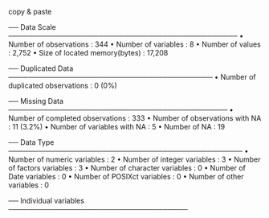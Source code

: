 copy & paste


── Data Scale ────────────────────────────────────────────── 
• Number of observations            :     344
• Number of variables               :       8
• Number of values                  :   2,752
• Size of located memory(bytes)     :  17,208 

── Duplicated Data ───────────────────────────────────────── 
• Number of duplicated observations :       0 (0%) 

── Missing Data ──────────────────────────────────────────── 
• Number of completed observations  :     333
• Number of observations with NA    :      11 (3.2%)
• Number of variables with NA       :       5
• Number of NA                      :      19 

── Data Type ─────────────────────────────────────────────── 
• Number of numeric variables       :       2
• Number of integer variables       :       3
• Number of factors variables       :       3
• Number of character variables     :       0
• Number of Date variables          :       0
• Number of POSIXct variables       :       0
• Number of other variables         :       0 

── Individual variables ──────────────────────────────────── 





